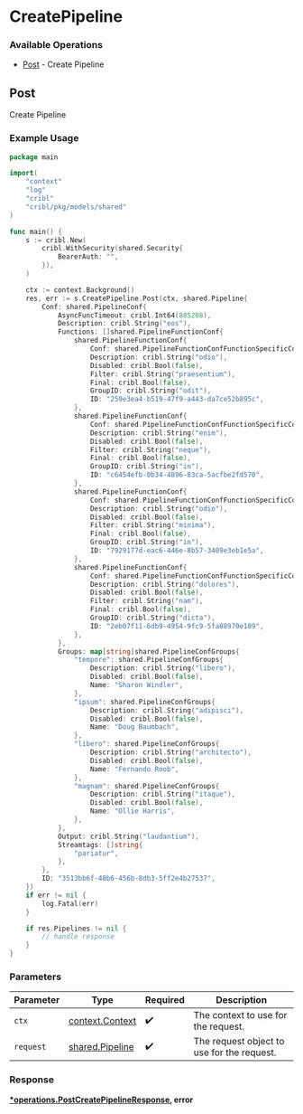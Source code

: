 # CreatePipeline

### Available Operations

* [Post](#post) - Create Pipeline

## Post

Create Pipeline

### Example Usage

```go
package main

import(
	"context"
	"log"
	"cribl"
	"cribl/pkg/models/shared"
)

func main() {
    s := cribl.New(
        cribl.WithSecurity(shared.Security{
            BearerAuth: "",
        }),
    )

    ctx := context.Background()
    res, err := s.CreatePipeline.Post(ctx, shared.Pipeline{
        Conf: shared.PipelineConf{
            AsyncFuncTimeout: cribl.Int64(885208),
            Description: cribl.String("eos"),
            Functions: []shared.PipelineFunctionConf{
                shared.PipelineFunctionConf{
                    Conf: shared.PipelineFunctionConfFunctionSpecificConfigs{},
                    Description: cribl.String("odio"),
                    Disabled: cribl.Bool(false),
                    Filter: cribl.String("praesentium"),
                    Final: cribl.Bool(false),
                    GroupID: cribl.String("odit"),
                    ID: "259e3ea4-b519-47f9-a443-da7ce52b895c",
                },
                shared.PipelineFunctionConf{
                    Conf: shared.PipelineFunctionConfFunctionSpecificConfigs{},
                    Description: cribl.String("enim"),
                    Disabled: cribl.Bool(false),
                    Filter: cribl.String("neque"),
                    Final: cribl.Bool(false),
                    GroupID: cribl.String("in"),
                    ID: "c6454efb-0b34-4896-83ca-5acfbe2fd570",
                },
                shared.PipelineFunctionConf{
                    Conf: shared.PipelineFunctionConfFunctionSpecificConfigs{},
                    Description: cribl.String("odio"),
                    Disabled: cribl.Bool(false),
                    Filter: cribl.String("minima"),
                    Final: cribl.Bool(false),
                    GroupID: cribl.String("in"),
                    ID: "7929177d-eac6-446e-8b57-3409e3eb1e5a",
                },
                shared.PipelineFunctionConf{
                    Conf: shared.PipelineFunctionConfFunctionSpecificConfigs{},
                    Description: cribl.String("dolores"),
                    Disabled: cribl.Bool(false),
                    Filter: cribl.String("nam"),
                    Final: cribl.Bool(false),
                    GroupID: cribl.String("dicta"),
                    ID: "2eb07f11-6db9-4954-9fc9-5fa88970e189",
                },
            },
            Groups: map[string]shared.PipelineConfGroups{
                "tempore": shared.PipelineConfGroups{
                    Description: cribl.String("libero"),
                    Disabled: cribl.Bool(false),
                    Name: "Sharon Windler",
                },
                "ipsum": shared.PipelineConfGroups{
                    Description: cribl.String("adipisci"),
                    Disabled: cribl.Bool(false),
                    Name: "Doug Baumbach",
                },
                "libero": shared.PipelineConfGroups{
                    Description: cribl.String("architecto"),
                    Disabled: cribl.Bool(false),
                    Name: "Fernando Roob",
                },
                "magnam": shared.PipelineConfGroups{
                    Description: cribl.String("itaque"),
                    Disabled: cribl.Bool(false),
                    Name: "Ollie Harris",
                },
            },
            Output: cribl.String("laudantium"),
            Streamtags: []string{
                "pariatur",
            },
        },
        ID: "3513bb6f-48b6-456b-8db3-5ff2e4b27537",
    })
    if err != nil {
        log.Fatal(err)
    }

    if res.Pipelines != nil {
        // handle response
    }
}
```

### Parameters

| Parameter                                             | Type                                                  | Required                                              | Description                                           |
| ----------------------------------------------------- | ----------------------------------------------------- | ----------------------------------------------------- | ----------------------------------------------------- |
| `ctx`                                                 | [context.Context](https://pkg.go.dev/context#Context) | :heavy_check_mark:                                    | The context to use for the request.                   |
| `request`                                             | [shared.Pipeline](../../models/shared/pipeline.md)    | :heavy_check_mark:                                    | The request object to use for the request.            |


### Response

**[*operations.PostCreatePipelineResponse](../../models/operations/postcreatepipelineresponse.md), error**

